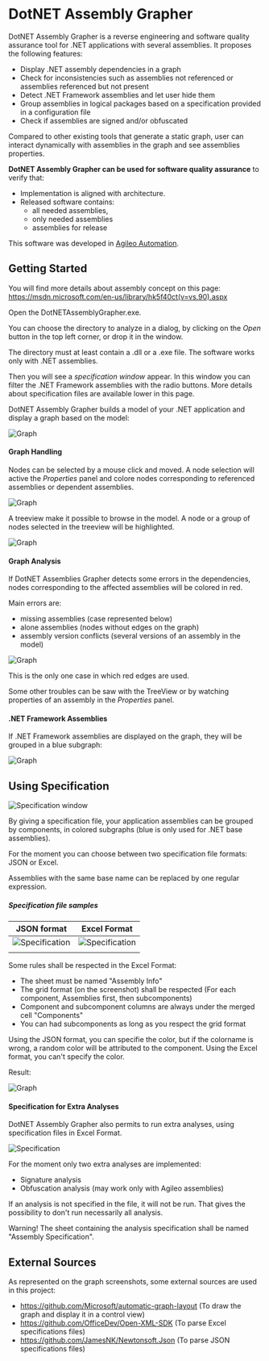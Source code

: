 # DotNET Assembly Grapher
DotNET Assembly Grapher is a reverse engineering and software quality assurance tool for .NET applications with several assemblies. It proposes the following features:
- Display .NET assembly dependencies in a graph
- Check for inconsistencies such as assemblies not referenced or assemblies referenced but not present
- Detect .NET Framework assemblies and let user hide them
- Group assemblies in logical packages based on a specification provided in a configuration file
- Check if assemblies are signed and/or obfuscated

Compared to other existing tools that generate a static graph, user can interact dynamically with assemblies in the graph and see assemblies properties.

**DotNET Assembly Grapher can be used for software quality assurance** to verify that:
- Implementation is aligned with architecture.
- Released software contains:
    * all needed assemblies, 
    * only needed assemblies
    * assemblies for release
 
This software was developed in [Agileo Automation](http://www.agileo-automation.com).
 
## Getting Started
You will find more details about assembly concept on this page: https://msdn.microsoft.com/en-us/library/hk5f40ct(v=vs.90).aspx

Open the DotNETAssemblyGrapher.exe.
 
You can choose the directory to analyze in a dialog, by clicking on the *Open* button in the top left corner, or drop it in the window.
 
The directory must at least contain a .dll or a .exe file. The software works only with .NET assemblies.
 
Then you will see a *specification window* appear. In this window you can filter the .NET Framework assemblies with the radio buttons.
More details about specification files are available lower in this page.
 
DotNET Assembly Grapher builds a model of your .NET application and display a graph based on the model:
 
![Graph](img/Graph.JPG)
 
#### Graph Handling
 
Nodes can be selected by a mouse click and moved. A node selection will active the *Properties* panel and colore nodes corresponding to referenced assemblies or dependent assemblies.
 
![Graph](img/GraphManipulation.JPG)
 
A treeview make it possible to browse in the model. A node or a group of nodes selected in the treeview will be highlighted.
 
![Graph](img/TreeviewSelection.JPG)
 
#### Graph Analysis
If DotNET Assemblies Grapher detects some errors in the dependencies, nodes corresponding to the affected assemblies will be colored in red.
 
Main errors are:
- missing assemblies (case represented below)
- alone assemblies (nodes without edges on the graph)
- assembly version conflicts (several versions of an assembly in the model)
 
![Graph](img/GraphError.JPG)
 
This is the only one case in which red edges are used.
 
Some other troubles can be saw with the TreeView or by watching properties of an assembly in the *Properties* panel.
 
#### .NET Framework Assemblies
If .NET Framework assemblies are displayed on the graph, they will be grouped in a blue subgraph:
 
![Graph](img/SystemAssemblies.JPG)
 
## Using Specification
 
![Specification window](img/SpecificationWindow.JPG)
 
By giving a specification file, your application assemblies can be grouped by components, in colored subgraphs (blue is only used for .NET base assemblies).
 
For the moment you can choose between two specification file formats: JSON or Excel.
 
Assemblies with the same base name can be replaced by one regular expression.
 
##### Specification file samples
|               JSON format                  |              Excel Format                    |
| ------------------------------------------ | -------------------------------------------- |
| ![Specification](img/demoJSONSpec.JPG)  |  ![Specification](img/demoExcelSpec.JPG)  |
|                                            |                                              |
 
Some rules shall be respected in the Excel Format:
- The sheet must be named "Assembly Info"
- The grid format (on the screenshot) shall be respected (For each component, Assemblies first, then subcomponents)
- Component and subcomponent columns are always under the merged cell "Components"
- You can had subcomponents as long as you respect the grid format
 
Using the JSON format, you can specifie the color, but if the colorname is wrong, a random color will be attributed to the component.
Using the Excel format, you can't specify the color.
 
Result:
 
![Graph](img/Components.JPG)
 
#### Specification for Extra Analyses
DotNET Assembly Grapher also permits to run extra analyses, using specification files in Excel Format.
 
![Specification](img/demoAnalysisSpec.JPG)
 
For the moment only two extra analyses are implemented:
- Signature analysis
- Obfuscation analysis (may work only with Agileo assemblies)
 
If an analysis is not specified in the file, it will not be run. That gives the possibility to don't run necessarily all analysis.
 
Warning! The sheet containing the analysis specification shall be named "Assembly Specification".
 
## External Sources
 
As represented on the graph screenshots, some external sources are used in this project:
- https://github.com/Microsoft/automatic-graph-layout (To draw the graph and display it in a control view)
- https://github.com/OfficeDev/Open-XML-SDK (To parse Excel specifications files)
- https://github.com/JamesNK/Newtonsoft.Json (To parse JSON specifications files)
